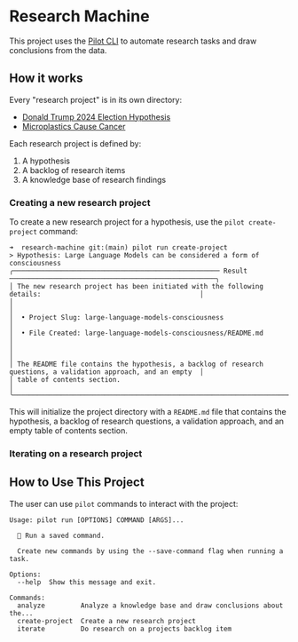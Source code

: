 # Research Machine

This project uses the [Pilot CLI](https://github.com/PR-Pilot-AI/pr-pilot-cli) to automate research tasks and draw conclusions from the data.

## How it works

Every "research project" is in its own directory:

- [Donald Trump 2024 Election Hypothesis](donald-trump-2024-election/README.md)
- [Microplastics Cause Cancer](microplastics-cause-cancer/README.md)

Each research project is defined by:
1. A hypothesis 
2. A backlog of research items
3. A knowledge base of research findings

### Creating a new research project

To create a new research project for a hypothesis, use the `pilot create-project` command:

```shell
➜  research-machine git:(main) pilot run create-project              
> Hypothesis: Large Language Models can be considered a form of consciousness
╭──────────────────────────────────────────────────── Result ────────────────────────────────────────────────────╮
│ The new research project has been initiated with the following details:                                        │
│                                                                                                                │
│  • Project Slug: large-language-models-consciousness                                                           │
│  • File Created: large-language-models-consciousness/README.md                                                 │
│                                                                                                                │
│ The README file contains the hypothesis, a backlog of research questions, a validation approach, and an empty  │
│ table of contents section.                                                                                     │
╰────────────────────────────────────────────────────────────────────────────────────────────────────────────────╯
```

This will initialize the project directory with a `README.md` file that contains the hypothesis, a backlog of research questions, a validation approach, and an empty table of contents section.

### Iterating on a research project



## How to Use This Project

The user can use `pilot` commands to interact with the project:

```shell
Usage: pilot run [OPTIONS] COMMAND [ARGS]...

  🚀 Run a saved command.

  Create new commands by using the --save-command flag when running a task.

Options:
  --help  Show this message and exit.

Commands:
  analyze         Analyze a knowledge base and draw conclusions about the...
  create-project  Create a new research project
  iterate         Do research on a projects backlog item
```
